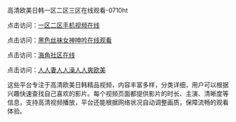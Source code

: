 高清欧美日韩一区二区三区在线观看-0710ht

点击访问：<a href="https://heiliaoxqkkct.pages.dev">一区二区手机视频在线</a>

点击访问：<a href="https://heiliaoxwd5i8.pages.dev">黑色丝袜女神呻吟在线观看</a>

点击访问：<a href="https://heiliaowt0d7p.pages.dev">海角社区在线</a>

点击访问：<a href="https://heiliaoga6s9v.pages.dev">人人妻人人澡人人爽欧美</a>

这些平台专注于高清欧美日韩精品视频，内容丰富多样，分类详细，用户可以根据兴趣快速查找自己喜欢的影片。每个视频页面都提供影片的时长、主演、清晰度等信息，支持高清视频播放，平台还能根据网络状况自动调整画质，保障流畅的观看体验。

<span style="display:none;">[Canonical link](）</span>
